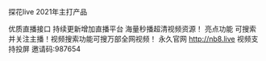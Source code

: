 探花live  2021年主打产品

优质直播接口 持续更新增加直播平台 海量秒播超清视频资源！
亮点功能 可搜索并关注主播！视频搜索功能可搜万部全网视频！
永久官网 http://nb8.live
视频支持投屏
邀请码:987654
